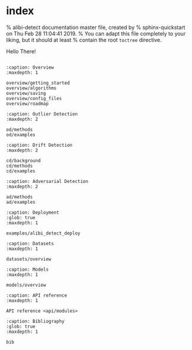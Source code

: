 # index

% alibi-detect documentation master file, created by % sphinx-quickstart on Thu Feb 28 11:04:41 2019. % You can adapt this file completely to your liking, but it should at least % contain the root `toctree` directive.



Hello There!

```{include}
```

```{toctree}
:caption: Overview
:maxdepth: 1

overview/getting_started
overview/algorithms
overview/saving
overview/config_files
overview/roadmap
```

```{toctree}
:caption: Outlier Detection
:maxdepth: 2

od/methods
od/examples
```

```{toctree}
:caption: Drift Detection
:maxdepth: 2

cd/background
cd/methods
cd/examples
```

```{toctree}
:caption: Adversarial Detection
:maxdepth: 2

ad/methods
ad/examples
```

```{toctree}
:caption: Deployment
:glob: true
:maxdepth: 1

examples/alibi_detect_deploy
```

```{toctree}
:caption: Datasets
:maxdepth: 1

datasets/overview
```

```{toctree}
:caption: Models
:maxdepth: 1

models/overview
```

```{toctree}
:caption: API reference
:maxdepth: 1

API reference <api/modules>
```

```{toctree}
:caption: Bibliography
:glob: true
:maxdepth: 1

bib
```
